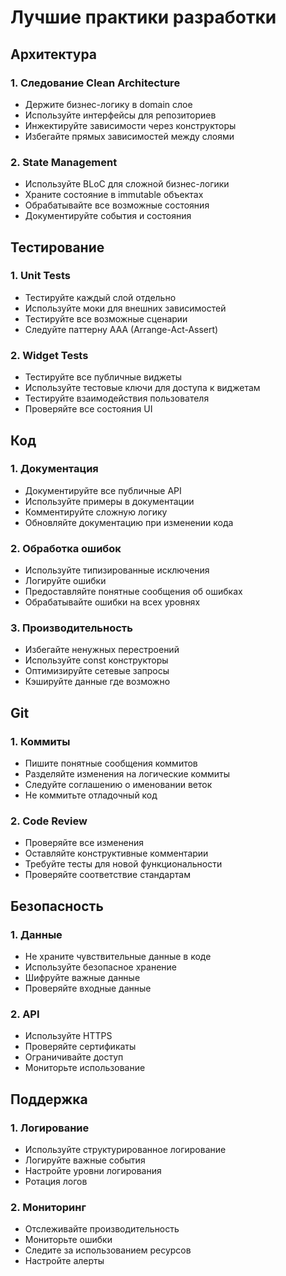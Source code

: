 # Лучшие практики разработки

## Архитектура

### 1. Следование Clean Architecture
- Держите бизнес-логику в domain слое
- Используйте интерфейсы для репозиториев
- Инжектируйте зависимости через конструкторы
- Избегайте прямых зависимостей между слоями

### 2. State Management
- Используйте BLoC для сложной бизнес-логики
- Храните состояние в immutable объектах
- Обрабатывайте все возможные состояния
- Документируйте события и состояния

## Тестирование

### 1. Unit Tests
- Тестируйте каждый слой отдельно
- Используйте моки для внешних зависимостей
- Тестируйте все возможные сценарии
- Следуйте паттерну AAA (Arrange-Act-Assert)

### 2. Widget Tests
- Тестируйте все публичные виджеты
- Используйте тестовые ключи для доступа к виджетам
- Тестируйте взаимодействия пользователя
- Проверяйте все состояния UI

## Код

### 1. Документация
- Документируйте все публичные API
- Используйте примеры в документации
- Комментируйте сложную логику
- Обновляйте документацию при изменении кода

### 2. Обработка ошибок
- Используйте типизированные исключения
- Логируйте ошибки
- Предоставляйте понятные сообщения об ошибках
- Обрабатывайте ошибки на всех уровнях

### 3. Производительность
- Избегайте ненужных перестроений
- Используйте const конструкторы
- Оптимизируйте сетевые запросы
- Кэшируйте данные где возможно

## Git

### 1. Коммиты
- Пишите понятные сообщения коммитов
- Разделяйте изменения на логические коммиты
- Следуйте соглашению о именовании веток
- Не коммитьте отладочный код

### 2. Code Review
- Проверяйте все изменения
- Оставляйте конструктивные комментарии
- Требуйте тесты для новой функциональности
- Проверяйте соответствие стандартам

## Безопасность

### 1. Данные
- Не храните чувствительные данные в коде
- Используйте безопасное хранение
- Шифруйте важные данные
- Проверяйте входные данные

### 2. API
- Используйте HTTPS
- Проверяйте сертификаты
- Ограничивайте доступ
- Мониторьте использование

## Поддержка

### 1. Логирование
- Используйте структурированное логирование
- Логируйте важные события
- Настройте уровни логирования
- Ротация логов

### 2. Мониторинг
- Отслеживайте производительность
- Мониторьте ошибки
- Следите за использованием ресурсов
- Настройте алерты 